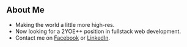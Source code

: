 ## About Me
- Making the world a little more high-res.
- Now looking for a 2YOE++ position in fullstack web development.
- Contact me on [Facebook](https://www.facebook.com/messages/t/100005341874318) or [LinkedIn](https://www.linkedin.com/in/khoile99).


